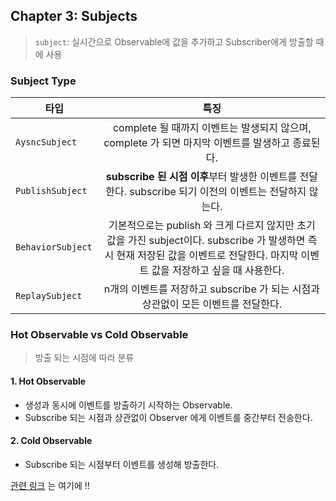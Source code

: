 ## Chapter 3: Subjects

> `subject`: 실시간으로 Observable에 값을 추가하고 Subscriber에게 방출할 때에 사용

### Subject Type 
타입 | 특징 
---|:---:
`AysncSubject ` | complete 될 때까지 이벤트는 발생되지 않으며, complete 가 되면 마지막 이벤트를 발생하고 종료된다. 
`PublishSubject ` | **subscribe 된 시점 이후**부터 발생한 이벤트를 전달한다. subscribe 되기 이전의 이벤트는 전달하지 않는다. 
`BehaviorSubject ` | 기본적으로는 publish 와 크게 다르지 않지만 초기 값을 가진 subject이다. subscribe 가 발생하면 즉시 현재 저장된 값을 이벤트로 전달한다. 마지막 이벤트 값을 저장하고 싶을 때 사용한다.
`ReplaySubject ` | n개의 이벤트를 저장하고 subscribe 가 되는 시점과 상관없이 모든 이벤트를 전달한다.


### Hot Observable vs Cold Observable
> 방출 되는 시점에 따라 분류

#### 1. Hot Observable
- 생성과 동시에 이벤트를 방출하기 시작하는 Observable.
- Subscribe 되는 시점과 상관없이 Observer 에게 이벤트를 중간부터 전송한다.

####  2. Cold Observable
- Subscribe 되는 시점부터 이벤트를 생성해 방출한다.

[관련 링크](https://brunch.co.kr/@tilltue/18) 는 여기에 !!


